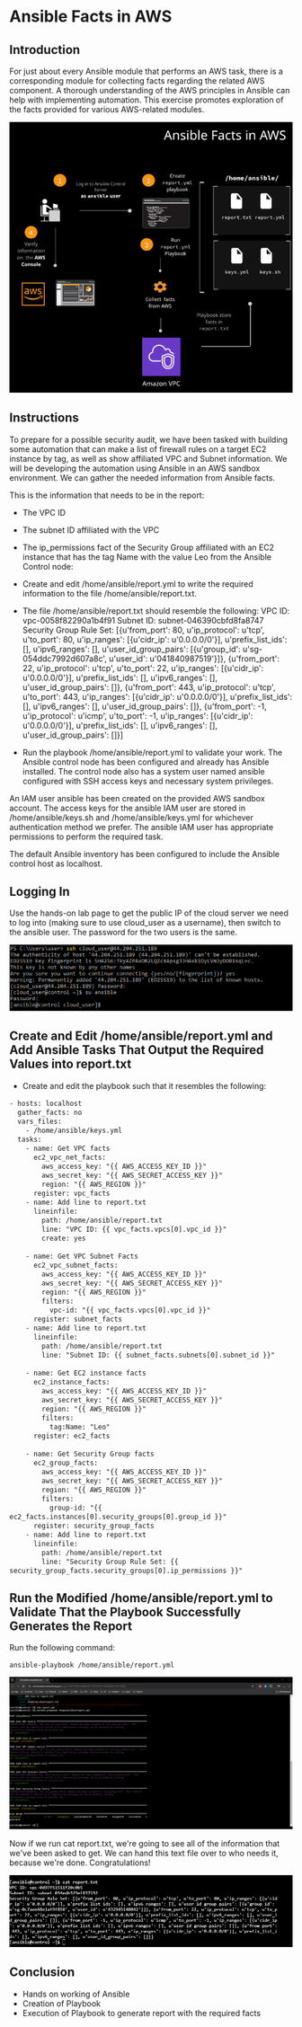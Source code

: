 # Ansible Facts in AWS
## Introduction
For just about every Ansible module that performs an AWS task, there is a corresponding module for collecting facts regarding the related AWS component. A thorough understanding of the AWS principles in Ansible can help with implementing automation. This exercise promotes exploration of the facts provided for various AWS-related modules.

![Arc](https://github.com/Kenneth7117/AWS_Projects/blob/main/Ansible%20Facts%20in%20AWS/Images/Screenshot%202024-08-17%20181534.png)

## Instructions
To prepare for a possible security audit, we have been tasked with building some automation that can make a list of firewall rules on a target EC2 instance by tag, as well as show affiliated VPC and Subnet information. We will be developing the automation using Ansible in an AWS sandbox environment. We can gather the needed information from Ansible facts.

This is the information that needs to be in the report:

- The VPC ID
- The subnet ID affiliated with the VPC
- The ip_permissions fact of the Security Group affiliated with an EC2 instance that has the tag Name with the value Leo from the Ansible Control node:

- Create and edit /home/ansible/report.yml to write the required information to the file /home/ansible/report.txt.
- The file /home/ansible/report.txt should resemble the following:
  VPC ID: vpc-0058f82290a1b4f91
  Subnet ID: subnet-046390cbfd8fa8747
  Security Group Rule Set: [{u'from_port': 80, u'ip_protocol': u'tcp', u'to_port': 80, u'ip_ranges': [{u'cidr_ip': u'0.0.0.0/0'}], u'prefix_list_ids': [], u'ipv6_ranges': [], u'user_id_group_pairs': [{u'group_id': u'sg-054ddc7992d607a8c', u'user_id': u'041840987519'}]}, {u'from_port': 22, u'ip_protocol': u'tcp', u'to_port': 22, u'ip_ranges': [{u'cidr_ip': u'0.0.0.0/0'}], u'prefix_list_ids': [], u'ipv6_ranges': [], u'user_id_group_pairs': []}, {u'from_port': 443, u'ip_protocol': u'tcp', u'to_port': 443, u'ip_ranges': [{u'cidr_ip': u'0.0.0.0/0'}], u'prefix_list_ids': [], u'ipv6_ranges': [], u'user_id_group_pairs': []}, {u'from_port': -1, u'ip_protocol': u'icmp', u'to_port': -1, u'ip_ranges': [{u'cidr_ip': u'0.0.0.0/0'}], u'prefix_list_ids': [], u'ipv6_ranges': [], u'user_id_group_pairs': []}]
- Run the playbook /home/ansible/report.yml to validate your work.
The Ansible control node has been configured and already has Ansible installed. The control node also has a system user named ansible configured with SSH access keys and necessary system privileges.

An IAM user ansible has been created on the provided AWS sandbox account. The access keys for the ansible IAM user are stored in /home/ansible/keys.sh and /home/ansible/keys.yml for whichever authentication method we prefer. The ansible IAM user has appropriate permissions to perform the required task.

The default Ansible inventory has been configured to include the Ansible control host as localhost.

## Logging In
Use the hands-on lab page to get the public IP of the cloud server we need to log into (making sure to use cloud_user as a username), then switch to the ansible user. The password for the two users is the same.

![Su](https://github.com/Kenneth7117/AWS_Projects/blob/main/Ansible%20Facts%20in%20AWS/Images/Screenshot%202024-08-17%20172452.png)

## Create and Edit /home/ansible/report.yml and Add Ansible Tasks That Output the Required Values into report.txt
- Create and edit the playbook such that it resembles the following:
```
- hosts: localhost
  gather_facts: no
  vars_files:
    - /home/ansible/keys.yml
  tasks:
    - name: Get VPC facts
      ec2_vpc_net_facts:
        aws_access_key: "{{ AWS_ACCESS_KEY_ID }}"
        aws_secret_key: "{{ AWS_SECRET_ACCESS_KEY }}"
        region: "{{ AWS_REGION }}"
      register: vpc_facts
    - name: Add line to report.txt
      lineinfile:
        path: /home/ansible/report.txt
        line: "VPC ID: {{ vpc_facts.vpcs[0].vpc_id }}"
        create: yes

    - name: Get VPC Subnet Facts
      ec2_vpc_subnet_facts:
        aws_access_key: "{{ AWS_ACCESS_KEY_ID }}"
        aws_secret_key: "{{ AWS_SECRET_ACCESS_KEY }}"
        region: "{{ AWS_REGION }}"
        filters:
          vpc-id: "{{ vpc_facts.vpcs[0].vpc_id }}"
      register: subnet_facts
    - name: Add line to report.txt
      lineinfile:
        path: /home/ansible/report.txt
        line: "Subnet ID: {{ subnet_facts.subnets[0].subnet_id }}"

    - name: Get EC2 instance facts
      ec2_instance_facts:
        aws_access_key: "{{ AWS_ACCESS_KEY_ID }}"
        aws_secret_key: "{{ AWS_SECRET_ACCESS_KEY }}"
        region: "{{ AWS_REGION }}"
        filters:
          tag:Name: "Leo"
      register: ec2_facts

    - name: Get Security Group facts
      ec2_group_facts:
        aws_access_key: "{{ AWS_ACCESS_KEY_ID }}"
        aws_secret_key: "{{ AWS_SECRET_ACCESS_KEY }}"
        region: "{{ AWS_REGION }}"
        filters:
          group-id: "{{ ec2_facts.instances[0].security_groups[0].group_id }}"
      register: security_group_facts
    - name: Add line to report.txt
      lineinfile:
        path: /home/ansible/report.txt
        line: "Security Group Rule Set: {{ security_group_facts.security_groups[0].ip_permissions }}"
```
## Run the Modified /home/ansible/report.yml to Validate That the Playbook Successfully Generates the Report
Run the following command:
```
ansible-playbook /home/ansible/report.yml
```

![run](https://github.com/Kenneth7117/AWS_Projects/blob/main/Ansible%20Facts%20in%20AWS/Images/Screenshot%202024-08-17%20181009.png)

Now if we run cat report.txt, we're going to see all of the information that we've been asked to get. We can hand this text file over to who needs it, because we're done. Congratulations!

![cat](https://github.com/Kenneth7117/AWS_Projects/blob/main/Ansible%20Facts%20in%20AWS/Images/Screenshot%202024-08-17%20181047.png)

## Conclusion

- Hands on working of Ansible
- Creation of Playbook
- Execution of Playbook to generate report with the required facts
